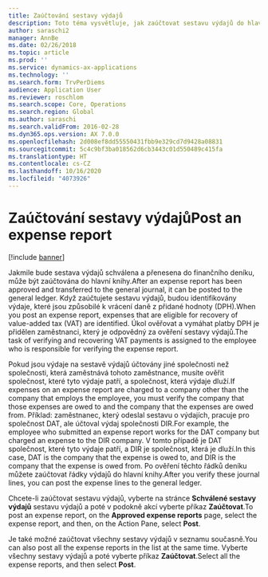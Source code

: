 ```yaml
---
title: Zaúčtování sestavy výdajů
description: Toto téma vysvětluje, jak zaúčtovat sestavu výdajů do hlavní knihy.
author: saraschi2
manager: AnnBe
ms.date: 02/26/2018
ms.topic: article
ms.prod: ''
ms.service: dynamics-ax-applications
ms.technology: ''
ms.search.form: TrvPerDiems
audience: Application User
ms.reviewer: roschlom
ms.search.scope: Core, Operations
ms.search.region: Global
ms.author: saraschi
ms.search.validFrom: 2016-02-28
ms.dyn365.ops.version: AX 7.0.0
ms.openlocfilehash: 2d008ef8dd55550431fbb9e329cd7d9428a08831
ms.sourcegitcommit: 5c4c9bf3ba018562d6cb3443c01d550489c415fa
ms.translationtype: HT
ms.contentlocale: cs-CZ
ms.lasthandoff: 10/16/2020
ms.locfileid: "4073926"
---
```

# <a name="post-an-expense-report"></a><span data-ttu-id="b68c4-103">Zaúčtování sestavy výdajů</span><span class="sxs-lookup"><span data-stu-id="b68c4-103">Post an expense report</span></span>

[!include [banner](../includes/banner.md)]

<span data-ttu-id="b68c4-104">Jakmile bude sestava výdajů schválena a přenesena do finančního deníku, může být zaúčtována do hlavní knihy.</span><span class="sxs-lookup"><span data-stu-id="b68c4-104">After an expense report has been approved and transferred to the general journal, it can be posted to the general ledger.</span></span> <span data-ttu-id="b68c4-105">Když zaúčtujete sestavu výdajů, budou identifikovány výdaje, které jsou způsobilé k vrácení daně z přidané hodnoty (DPH).</span><span class="sxs-lookup"><span data-stu-id="b68c4-105">When you post an expense report, expenses that are eligible for recovery of value-added tax (VAT) are identified.</span></span> <span data-ttu-id="b68c4-106">Úkol ověřovat a vymáhat platby DPH je přidělen zaměstnanci, který je odpovědný za ověření sestavy výdajů.</span><span class="sxs-lookup"><span data-stu-id="b68c4-106">The task of verifying and recovering VAT payments is assigned to the employee who is responsible for verifying the expense report.</span></span>

<span data-ttu-id="b68c4-107">Pokud jsou výdaje na sestavě výdajů účtovány jiné společnosti než společnosti, která zaměstnává tohoto zaměstnance, musíte ověřit společnost, které tyto výdaje patří, a společnost, která výdaje dluží.</span><span class="sxs-lookup"><span data-stu-id="b68c4-107">If expenses on an expense report are charged to a company other than the company that employs the employee, you must verify the company that those expenses are owed to and the company that the expenses are owed from.</span></span> <span data-ttu-id="b68c4-108">Příklad: zaměstnanec, který odeslal sestavu o výdajích, pracuje pro společnost DAT, ale účtoval výdaj společnosti DIR.</span><span class="sxs-lookup"><span data-stu-id="b68c4-108">For example, the employee who submitted an expense report works for the DAT company but charged an expense to the DIR company.</span></span> <span data-ttu-id="b68c4-109">V tomto případě je DAT společnost, které tyto výdaje patří, a DIR je společnost, která je dluží.</span><span class="sxs-lookup"><span data-stu-id="b68c4-109">In this case, DAT is the company that the expense is owed to, and DIR is the company that the expense is owed from.</span></span> <span data-ttu-id="b68c4-110">Po ověření těchto řádků deníku můžete zaúčtovat řádky výdajů do hlavní knihy.</span><span class="sxs-lookup"><span data-stu-id="b68c4-110">After you verify these journal lines, you can post the expense lines to the general ledger.</span></span>

<span data-ttu-id="b68c4-111">Chcete-li zaúčtovat sestavu výdajů, vyberte na stránce **Schválené sestavy výdajů** sestavu výdajů a poté v podokně akcí vyberte příkaz **Zaúčtovat**.</span><span class="sxs-lookup"><span data-stu-id="b68c4-111">To post an expense report, on the **Approved expense reports** page, select the expense report, and then, on the Action Pane, select **Post**.</span></span>

<span data-ttu-id="b68c4-112">Je také možné zaúčtovat všechny sestavy výdajů v seznamu současně.</span><span class="sxs-lookup"><span data-stu-id="b68c4-112">You can also post all the expense reports in the list at the same time.</span></span> <span data-ttu-id="b68c4-113">Vyberte všechny sestavy výdajů a poté vyberte příkaz **Zaúčtovat**.</span><span class="sxs-lookup"><span data-stu-id="b68c4-113">Select all the expense reports, and then select **Post**.</span></span>
